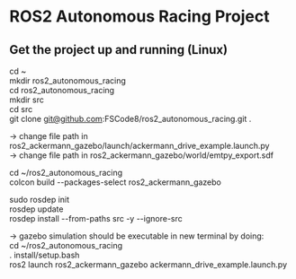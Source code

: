 # ROS2 Autonomous Racing Project 
## Get the project up and running (Linux) 
cd ~  
mkdir ros2_autonomous_racing  
cd ros2_autonomous_racing  
mkdir src  
cd src  
git clone git@github.com:FSCode8/ros2_autonomous_racing.git .  

-> change file path in ros2_ackermann_gazebo/launch/ackermann_drive_example.launch.py  
-> change file path in ros2_ackermann_gazebo/world/emtpy_export.sdf  

cd ~/ros2_autonomous_racing  
colcon build --packages-select ros2_ackermann_gazebo

sudo rosdep init  
rosdep update  
rosdep install --from-paths src -y --ignore-src  

-> gazebo simulation should be executable in new terminal by doing:  
cd ~/ros2_autonomous_racing  
. install/setup.bash  
ros2 launch ros2_ackermann_gazebo ackermann_drive_example.launch.py  
